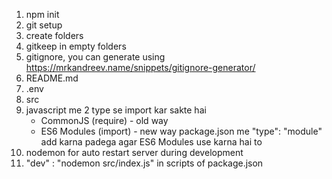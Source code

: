 1. npm init
2. git setup
3. create folders
4. gitkeep in empty folders
5. gitignore, you can generate using https://mrkandreev.name/snippets/gitignore-generator/
6. README.md
7. .env
8. src
9. javascript me 2 type se import kar sakte hai
   - CommonJS (require) - old way
   - ES6 Modules (import) - new way 
   package.json me "type": "module" add karna padega agar ES6 Modules use karna hai to
10. nodemon for auto restart server during development
11. "dev" : "nodemon src/index.js" in scripts of package.json